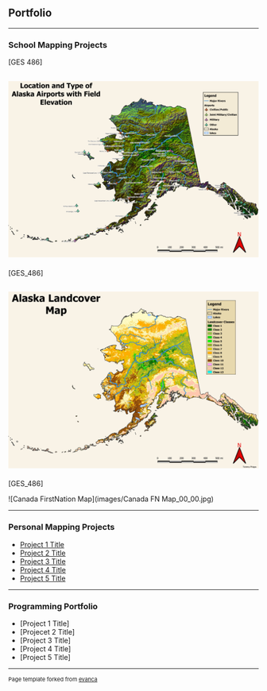 ## Portfolio

---

### School Mapping Projects 

[GES 486]

![Alaska Airports](images/Alaska_airport_map_final_00_00.jpg)
---
[GES_486]

![Alaska Landcover](images/Alaska_landcovermap_00_00.jpg)
---
[GES_486]

![Canada FirstNation Map](images/Canada FN Map_00_00.jpg)

---

### Personal Mapping Projects

- [Project 1 Title](http://example.com/)
- [Project 2 Title](http://example.com/)
- [Project 3 Title](http://example.com/)
- [Project 4 Title](http://example.com/)
- [Project 5 Title](http://example.com/)

---

### Programming Portfolio 

- [Project 1 Title]
- [Projecet 2 Title]
- [Project 3 Title]
- [Project 4 Title]
- [Project 5 Title]


---
<p style="font-size:11px">Page template forked from <a href="https://github.com/evanca/quick-portfolio">evanca</a></p>
<!-- Remove above link if you don't want to attibute -->
